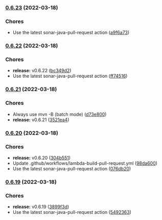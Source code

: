 ### [0.6.23](https://github.com/CleverShuttle/gh-reusable-workflows/compare/v0.6.22...v0.6.23) (2022-03-18)


### Chores

* Use the latest sonar-java-pull-request action ([a9f6a73](https://github.com/CleverShuttle/gh-reusable-workflows/commit/a9f6a733908d67d7952f9ff497e12327d512faf4))

### [0.6.22](https://github.com/CleverShuttle/gh-reusable-workflows/compare/v0.6.21...v0.6.22) (2022-03-18)


### Chores

* **release:** v0.6.22 ([bc349d2](https://github.com/CleverShuttle/gh-reusable-workflows/commit/bc349d2ac7079b69bc77855804b557746689c527))
* Use the latest sonar-java-pull-request action ([ff74516](https://github.com/CleverShuttle/gh-reusable-workflows/commit/ff7451615a86fc3c7098759b37436c95d2e23779))

### [0.6.21](https://github.com/CleverShuttle/gh-reusable-workflows/compare/v0.6.20...v0.6.21) (2022-03-18)


### Chores

* Always use mvn -B (batch mode) ([d73e800](https://github.com/CleverShuttle/gh-reusable-workflows/commit/d73e80073438742bf5e02d986b1362f33c4c021a))
* **release:** v0.6.21 ([3521ea4](https://github.com/CleverShuttle/gh-reusable-workflows/commit/3521ea471e9d8150ca3344997d618dd016bf7568))

### [0.6.20](https://github.com/CleverShuttle/gh-reusable-workflows/compare/v0.6.19...v0.6.20) (2022-03-18)


### Chores

* **release:** v0.6.20 ([304b551](https://github.com/CleverShuttle/gh-reusable-workflows/commit/304b5517e5d66fa33a198ea1070b372f12f9243c))
* Update .github/workflows/lambda-build-pull-request.yml ([98da600](https://github.com/CleverShuttle/gh-reusable-workflows/commit/98da600aba78cc43d718f1bfd276380584fe83bf))
* Use the latest sonar-java-pull-request action ([076db20](https://github.com/CleverShuttle/gh-reusable-workflows/commit/076db203d3b408a101ae070b0bda96778f3f7936))

### [0.6.19](https://github.com/CleverShuttle/gh-reusable-workflows/compare/v0.6.18...v0.6.19) (2022-03-18)


### Chores

* **release:** v0.6.19 ([3899f3d](https://github.com/CleverShuttle/gh-reusable-workflows/commit/3899f3daf79ca5f0873adcaa904162fd7668fa01))
* Use the latest sonar-java-pull-request action ([5492363](https://github.com/CleverShuttle/gh-reusable-workflows/commit/5492363fb7edbff6d40c9855cc84c2249ea0d332))

